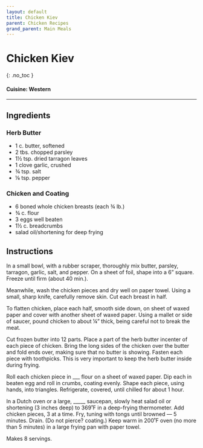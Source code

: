 ```yaml
---
layout: default
title: Chicken Kiev
parent: Chicken Recipes
grand_parent: Main Meals
---
```


# Chicken Kiev
{: .no_toc }

#### Cuisine: Western
---

## Ingredients
### Herb Butter
<ul>
	<li>1 c. butter, softened</li>
	<li>2 tbs. chopped parsley</li>
	<li>1½ tsp. dried tarragon leaves</li>
	<li>1 clove garlic, crushed</li>
	<li>¾ tsp. salt</li>
	<li>⅛ tsp. pepper</li>
</ul>

### Chicken and Coating


<ul>
	<li>6 boned whole chicken breasts (each ¾ lb.)</li>
	<li>¾ c. flour</li>
	<li>3 eggs well beaten</li>
	<li>1½ c. breadcrumbs</li>
	<li>salad oil/shortening for deep frying</li>
</ul>

## Instructions
In a small bowl, with a rubber scraper, thoroughly mix butter, parsley, tarragon, garlic, salt, and pepper. On a sheet of foil, shape into a 6” square. Freeze until firm (about 40 min.).

Meanwhile, wash the chicken pieces and dry well on paper towel. Using a small, sharp knife, carefully remove skin. Cut each breast in half.

To flatten chicken, place each half, smooth side down, on sheet of waxed paper and cover with another sheet of waxed paper. Using a mallet or side of saucer, pound chicken to about ¼” thick, being careful not to break the meat.

Cut frozen butter into 12 parts. Place a part of the herb butter incenter of each piece of chicken. Bring the long sides of the chicken over the butter and fold ends over, making sure that no butter is showing. Fasten each piece with toothpicks. This is very important to keep the herb butter inside during frying.

Roll each chicken piece in ___ flour on a sheet of waxed paper. Dip each in beaten egg and roll in crumbs, coating evenly. Shape each piece, using hands, into triangles. Refrigerate, covered, until chilled for about 1 hour.

In a Dutch oven or a large, _____ saucepan, slowly heat salad oil or shortening (3 inches deep) to 369˚F in a deep-frying thermometer. Add chicken pieces, 3 at a time. Fry, tuning with tongs until browned — 5 minutes. Drain. (Do not pierce? coating.) Keep warm in 200˚F oven (no more than 5 minutes) in a large frying pan with paper towel.

Makes 8 servings.